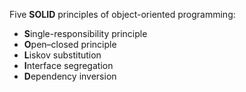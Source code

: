 Five **SOLID** principles of object-oriented programming:
- **S**ingle-responsibility principle
- **O**pen–closed principle
- **L**iskov substitution
- **I**nterface segregation
- **D**ependency inversion
